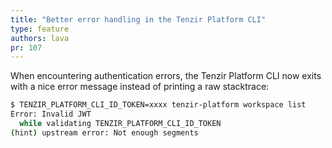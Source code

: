 ```yaml
---
title: "Better error handling in the Tenzir Platform CLI"
type: feature
authors: lava
pr: 107
---
```

When encountering authentication errors, the Tenzir Platform CLI now exits with a nice error message instead of printing a raw stacktrace:

```sh
$ TENZIR_PLATFORM_CLI_ID_TOKEN=xxxx tenzir-platform workspace list
Error: Invalid JWT
  while validating TENZIR_PLATFORM_CLI_ID_TOKEN
(hint) upstream error: Not enough segments
```
